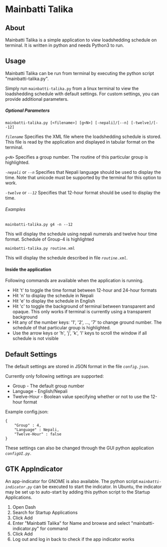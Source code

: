 # Mainbatti Talika

## About
Mainbatti Talika is a simple application to view loadshedding schedule on terminal. It is written in python and needs Python3 to run.

## Usage
Mainbatti Talika can be run from terminal by executing the python script "mainbatti-talika.py".

Simply run `mainbatti-talika.py` from a linux terminal to view the loadshedding schedule with default settings. For custom settings, you can provide additional parameters.

##### Optional Parameters
`mainbatti-talika.py [<filename>] [g<N>] [-nepali]/[--n] [-twelve]/[--12]`

*`filename`*
Specifies the XML file where the loadshedding schedule is stored. This file is read by the application and displayed in tabular format on the terminal.

*`g<N>`*
Specifies a group number. The routine of this particular group is highlighted.

*`-nepali`* or *`--n`*
Specifies that Nepali language should be used to display the time. Note that unicode must be supported by the terminal for this option to work.

*`-twelve`* or *`--12`*
Specifies that 12-hour format should be used to display the time.

###### Examples
`mainbatti-talika.py g4 -n --12`

This will display the schedule using nepali numerals and twelve hour time format. Schedule of Group-4 is highlighted

`mainbatti-talika.py routine.xml`

This will display the schedule described in file *`routine.xml`*.

#### Inside the application
Following commands are available when the application is running.
* Hit 't' to toggle the time format between 12-hour and 24-hour formats
* Hit 'n' to display the schedule in Nepali
* Hit 'e' to display the schedule in English
* Hit 'c' to toggle the background of terminal between transparent and opaque. This only works if terminal is currently using a transparent background
* Hit any of the number keys: '1', '2', ..., '7'  to change ground number. The schedule of that particular group is highlighted.
* Use the arrow keys or 'h', 'j', 'k', 'l' keys to scroll the window if all schedule is not visible

## Default Settings
The default settings are stored in JSON format in the file *`config.json`*.

Currently only following settings are supported:
* Group - The default group number
* Language - English/Nepali
* Twelve-Hour - Boolean value specifying whether or not to use the 12-hour format

Example config.json:
```
{
    "Group" : 4,
    "Language" : Nepali,
    "Twelve-Hour" : false
}
```
These settings can also be changed through the GUI python application *`configUI.py`*.

## GTK AppIndicator
An app-indicator for GNOME is also available. The python script *`mainbatti-indicator.py`* can be executed to start the indicator. In Ubuntu, the indicator may be set up to auto-start by adding this python script to the Startup Applications.

1. Open Dash
2. Search for Startup Applications
3. Click Add
4. Enter "Mainbatti Talika" for Name and browse and select "mainbatti-indicator.py" for command
5. Click Add
6. Log out and log in back to check if the app indicator works

